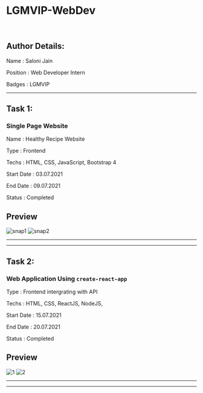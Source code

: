 # LGMVIP-WebDev


<br>

## Author Details:
<p>Name     : Saloni Jain</p>
<p>Position : Web Developer Intern</p>
<p>Badges   : LGMVIP</p>

<hr>


## Task 1:
### Single Page Website
<p>Name       : Healthy Recipe Website </p>
<p>Type       : Frontend </p>
<p>Techs      : HTML, CSS, JavaScript, Bootstrap 4</p>
<p>Start Date : 03.07.2021</p>
<p>End Date   : 09.07.2021</p>
<p>Status     : Completed</p>

## Preview
![snap1](https://user-images.githubusercontent.com/65110262/125070011-25b1d780-e0d5-11eb-8cba-2bb200d0ba9f.PNG)
![snap2](https://user-images.githubusercontent.com/65110262/125070002-234f7d80-e0d5-11eb-827c-2fcc4d3b3d84.PNG)

<hr>
<hr>


## Task 2:
### Web Application Using `create-react-app`

<p>Type       : Frontend intergrating with API</p>
<p>Techs      : HTML, CSS, ReactJS, NodeJS,</p>
<p>Start Date : 15.07.2021</p>
<p>End Date   : 20.07.2021</p>
<p>Status     : Completed</p>

## Preview
![1](https://user-images.githubusercontent.com/65110262/126739629-5b90f06c-45f4-401d-a9b6-235b36f2b0e0.PNG)
![2](https://user-images.githubusercontent.com/65110262/126739646-8d3aa876-aae2-4c60-975d-0b45658d8b95.PNG)

<hr>
<hr>

